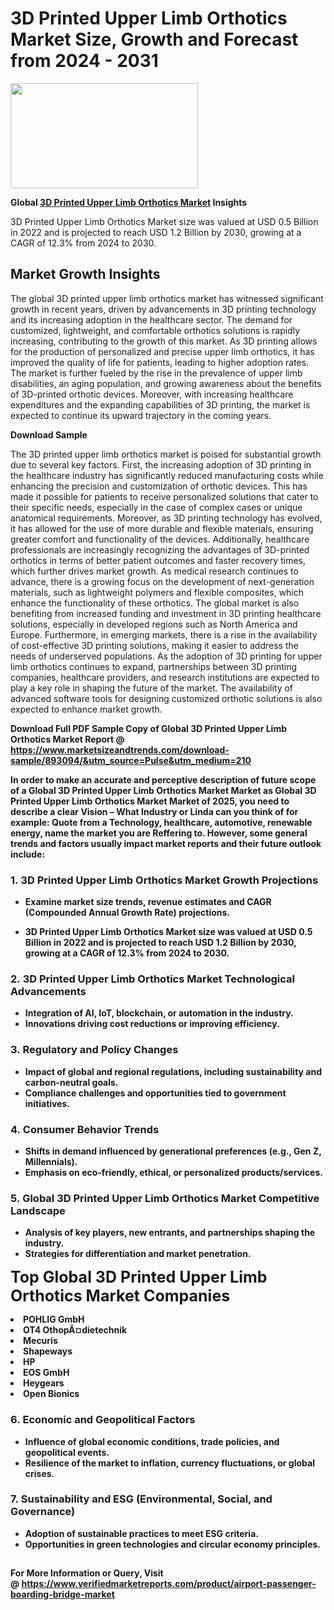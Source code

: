 <H1>3D Printed Upper Limb Orthotics Market Size, Growth and Forecast from 2024 - 2031</H1><img class="aligncenter size-medium wp-image-584254" src="https://thirdeyenews.in/wp-content/uploads/2024/09/Global-Market-Research-300x168.jpeg" alt="" width="300" height="168" /><p><strong>Global&nbsp;<a href="https://www.marketsizeandtrends.com/download-sample/893094/&amp;utm_source=Pulse&amp;utm_medium=210">3D Printed Upper Limb Orthotics Market</a> Insights</strong></p><p>3D Printed Upper Limb Orthotics Market size was valued at USD 0.5 Billion in 2022 and is projected to reach USD 1.2 Billion by 2030, growing at a CAGR of 12.3% from 2024 to 2030.</p><p><h2>Market Growth Insights</h2> <p>The global 3D printed upper limb orthotics market has witnessed significant growth in recent years, driven by advancements in 3D printing technology and its increasing adoption in the healthcare sector. The demand for customized, lightweight, and comfortable orthotics solutions is rapidly increasing, contributing to the growth of this market. As 3D printing allows for the production of personalized and precise upper limb orthotics, it has improved the quality of life for patients, leading to higher adoption rates. The market is further fueled by the rise in the prevalence of upper limb disabilities, an aging population, and growing awareness about the benefits of 3D-printed orthotic devices. Moreover, with increasing healthcare expenditures and the expanding capabilities of 3D printing, the market is expected to continue its upward trajectory in the coming years.</p> <p><strong>Download Sample</strong></p> <p>The 3D printed upper limb orthotics market is poised for substantial growth due to several key factors. First, the increasing adoption of 3D printing in the healthcare industry has significantly reduced manufacturing costs while enhancing the precision and customization of orthotic devices. This has made it possible for patients to receive personalized solutions that cater to their specific needs, especially in the case of complex cases or unique anatomical requirements. Moreover, as 3D printing technology has evolved, it has allowed for the use of more durable and flexible materials, ensuring greater comfort and functionality of the devices. Additionally, healthcare professionals are increasingly recognizing the advantages of 3D-printed orthotics in terms of better patient outcomes and faster recovery times, which further drives market growth. As medical research continues to advance, there is a growing focus on the development of next-generation materials, such as lightweight polymers and flexible composites, which enhance the functionality of these orthotics. The global market is also benefiting from increased funding and investment in 3D printing healthcare solutions, especially in developed regions such as North America and Europe. Furthermore, in emerging markets, there is a rise in the availability of cost-effective 3D printing solutions, making it easier to address the needs of underserved populations. As the adoption of 3D printing for upper limb orthotics continues to expand, partnerships between 3D printing companies, healthcare providers, and research institutions are expected to play a key role in shaping the future of the market. The availability of advanced software tools for designing customized orthotic solutions is also expected to enhance market growth.</p> <p><strong></p><p><span class=""><strong>Download Full PDF Sample Copy of Global 3D Printed Upper Limb Orthotics Market Report</strong> @ <a href="https://www.marketsizeandtrends.com/download-sample/893094/&amp;utm_source=Pulse&amp;utm_medium=210" target="_blank">https://www.marketsizeandtrends.com/download-sample/893094/&amp;utm_source=Pulse&amp;utm_medium=210</a></span></p><p>In order to make an accurate and perceptive description of future scope of a Global&nbsp;3D Printed Upper Limb Orthotics Market Market as Global&nbsp;3D Printed Upper Limb Orthotics Market Market of 2025, you need to describe a clear Vision &ndash; What Industry or Linda can you think of for example: Quote from a Technology, healthcare, automotive, renewable energy, name the market you are Reffering to. However, some general trends and factors usually impact market reports and their future outlook include:</p><h3>1.&nbsp;<strong>3D Printed Upper Limb Orthotics Market Growth Projections</strong></h3><ul><li>Examine market size trends, revenue estimates and CAGR (Compounded Annual Growth Rate) projections.</li><li><p>3D Printed Upper Limb Orthotics Market size was valued at USD 0.5 Billion in 2022 and is projected to reach USD 1.2 Billion by 2030, growing at a CAGR of 12.3% from 2024 to 2030.</p></li></ul><h3>2.&nbsp;<strong>3D Printed Upper Limb Orthotics Market Technological Advancements</strong></h3><ul><li>Integration of AI, IoT, blockchain, or automation in the industry.</li><li>Innovations driving cost reductions or improving efficiency.</li></ul><h3>3.&nbsp;<strong>Regulatory and Policy Changes</strong></h3><ul><li>Impact of global and regional regulations, including sustainability and carbon-neutral goals.</li><li>Compliance challenges and opportunities tied to government initiatives.</li></ul><h3>4.&nbsp;<strong>Consumer Behavior Trends</strong></h3><ul><li>Shifts in demand influenced by generational preferences (e.g., Gen Z, Millennials).</li><li>Emphasis on eco-friendly, ethical, or personalized products/services.</li></ul><h3>5.&nbsp;<strong>Global 3D Printed Upper Limb Orthotics Market Competitive Landscape</strong></h3><ul><li>Analysis of key players, new entrants, and partnerships shaping the industry.</li><li>Strategies for differentiation and market penetration.</li></ul><p data-pm-slice="1 1 []"><span style="color: inherit; font-family: inherit; font-size: 25px;">Top Global 3D Printed Upper Limb Orthotics Market Companies</span></p><div class="" data-test-id=""><p><li>POHLIG GmbH</li><li> OT4 OthopÃ¤dietechnik</li><li> Mecuris</li><li> Shapeways</li><li> HP</li><li> EOS GmbH</li><li> Heygears</li><li> Open Bionics</li></p></div><h3>6.&nbsp;<strong>Economic and Geopolitical Factors</strong></h3><ul><li>Influence of global economic conditions, trade policies, and geopolitical events.</li><li>Resilience of the market to inflation, currency fluctuations, or global crises.</li></ul><h3>7.&nbsp;<strong>Sustainability and ESG (Environmental, Social, and Governance)</strong></h3><ul><li>Adoption of sustainable practices to meet ESG criteria.</li><li>Opportunities in green technologies and circular economy principles.</li></ul><h2><strong style="font-size: 14px;">For More Information or Query, Visit @&nbsp;</strong><a style="background-color: #ffffff; font-size: 14px;" href="https://www.marketsizeandtrends.com/report/3d-printed-upper-limb-orthotics-market/" target="_blank">https://www.verifiedmarketreports.com/product/airport-passenger-boarding-bridge-market</a></h2>
